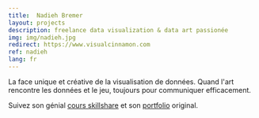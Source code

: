 ```yaml
---
title:  Nadieh Bremer
layout: projects
description: freelance data visualization & data art passionée
img: img/nadieh.jpg
redirect: https://www.visualcinnamon.com
ref: nadieh
lang: fr
---
```


La face unique et créative de la visualisation de données. Quand l'art rencontre les données et le jeu, toujours pour communiquer efficacement.

Suivez son génial
<a class="niceLink" href="https://www.skillshare.com/classes/Data-Visualization-Customizing-Charts-for-Beauty-Impact/84030568" >cours skillshare</a>
et son
<a class="niceLink" href="https://www.visualcinnamon.com/portfolio/" >portfolio</a>
original.
